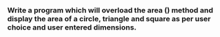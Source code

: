 ### Write a program which will overload the area () method and display the area of a circle, triangle and square as per user choice and user entered dimensions.
